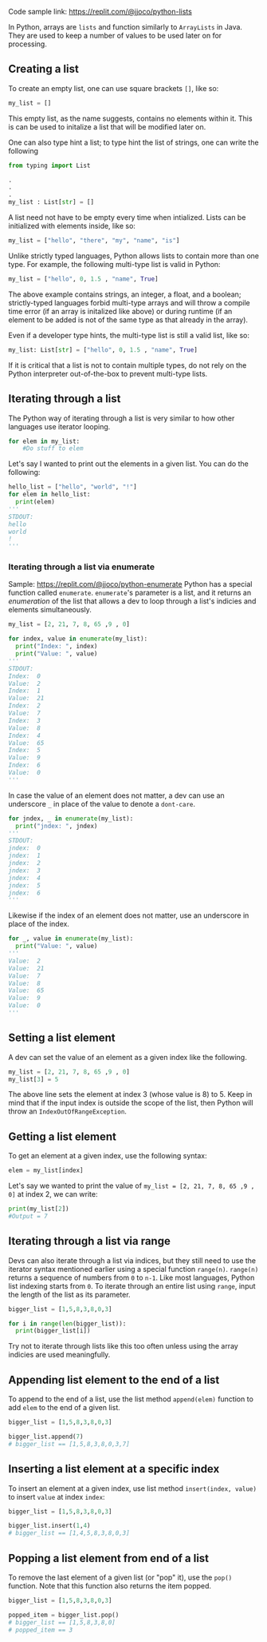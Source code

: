 Code sample link: <https://replit.com/@jjoco/python-lists>

In Python, arrays are `lists` and function similarly to `ArrayLists` in Java. They are used to keep a number of values to be used later on for processing.

## Creating a list
To create an empty list, one can use square brackets `[]`, like so:
```python
my_list = []
```
This empty list, as the name suggests, contains no elements within it. This is can be used to initalize a list that will be modified later on.

One can also type hint a list; to type hint the list of strings, one can write the following
```python
from typing import List

.
.
.
my_list : List[str] = []
```
A list need not have to be empty every time when intialized. Lists can be initialized with elements inside, like so:
```python
my_list = ["hello", "there", "my", "name", "is"]
```

Unlike strictly typed languages, Python allows lists to contain more than one type. For example, the following multi-type list is valid in Python:
```python
my_list = ["hello", 0, 1.5 , "name", True]
```
The above example contains strings, an integer, a float, and a boolean; strictly-typed languages forbid multi-type arrays and will throw a compile time error (if an array is initalized like above) or during runtime (if an element to be added is not of the same type as that already in the array).

Even if a developer type hints, the multi-type list is still a valid list, like so:
```python
my_list: List[str] = ["hello", 0, 1.5 , "name", True]
```
If it is critical that a list is not to contain multiple types, do not rely on the Python interpreter out-of-the-box to prevent multi-type lists.
## Iterating through a list
The Python way of iterating through a list is very similar to how other languages use iterator looping.

```python
for elem in my_list:
    #Do stuff to elem
```

Let's say I wanted to print out the elements in a given list. You can do the following:
```python
hello_list = ["hello", "world", "!"]
for elem in hello_list:
  print(elem)
'''
STDOUT:
hello
world
!
'''
```


### Iterating through a list via enumerate 
Sample: <https://replit.com/@jjoco/python-enumerate>
Python has a special function called `enumerate`. `enumerate`'s parameter is a list, and it returns an *enumeration* of the list that allows a dev to loop through a list's indicies and elements simultaneously. 

```python
my_list = [2, 21, 7, 8, 65 ,9 , 0]

for index, value in enumerate(my_list):
  print("Index: ", index)
  print("Value: ", value)
'''
STDOUT:
Index:  0
Value:  2
Index:  1
Value:  21
Index:  2
Value:  7
Index:  3
Value:  8
Index:  4
Value:  65
Index:  5
Value:  9
Index:  6
Value:  0
'''
```

In case the value of an element does not matter, a dev can use an underscore `_` in place of the value to denote a `dont-care`.
```python
for jndex, _ in enumerate(my_list):
  print("jndex: ", jndex)
'''
STDOUT:
jndex:  0
jndex:  1
jndex:  2
jndex:  3
jndex:  4
jndex:  5
jndex:  6
'''
```

Likewise if the index of an element does not matter, use an underscore in place of the index.
```python
for _, value in enumerate(my_list):
  print("Value: ", value)
'''
Value:  2
Value:  21
Value:  7
Value:  8
Value:  65
Value:  9
Value:  0
'''
```
## Setting a list element
A dev can set the value of an element as a given index like the following.

```python
my_list = [2, 21, 7, 8, 65 ,9 , 0]
my_list[3] = 5
```
The above line sets the element at index 3 (whose value is 8) to 5. Keep in mind that if the input index is outside the scope of the list, then Python will throw an `IndexOutOfRangeException`. 
## Getting a list element
To get an element at a given index, use the following syntax:
```python
elem = my_list[index]
```
Let's say we wanted to print the value of `my_list = [2, 21, 7, 8, 65 ,9 , 0]` at index 2, we can write:
```python
print(my_list[2])
#Output = 7
```


## Iterating through a list via range
Devs can also iterate through a list via indices, but they still need to use the iterator syntax mentioned earlier using a special function `range(n)`. `range(n)` returns a sequence of numbers from `0` to `n-1`. Like most languages, Python list indexing starts from `0`.
To iterate through an entire list using `range`, input the length of the list as its parameter.
```python
bigger_list = [1,5,8,3,8,0,3]

for i in range(len(bigger_list)):
  print(bigger_list[i])
```
Try not to iterate through lists like this too often unless using the array indicies are used meaningfully.

## Appending list element to the end of a list
To append to the end of a list, use the list method `append(elem)` function to add  `elem` to the end of a given list.
```python
bigger_list = [1,5,8,3,8,0,3]

bigger_list.append(7)
# bigger_list == [1,5,8,3,8,0,3,7]
```
## Inserting a list element at a specific index
To insert an element at a given index, use list method `insert(index, value)` to insert `value` at index `index`:
```python
bigger_list = [1,5,8,3,8,0,3]

bigger_list.insert(1,4)
# bigger_list == [1,4,5,8,3,8,0,3]
```

## Popping a list element from end of a list
To remove the last element of a given list (or "pop" it), use the `pop()` function. Note that this function also returns the item popped.
```python
bigger_list = [1,5,8,3,8,0,3]

popped_item = bigger_list.pop()
# bigger_list == [1,5,8,3,8,0]
# popped_item == 3
```